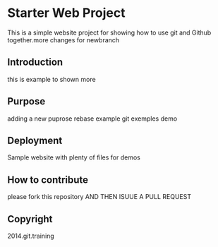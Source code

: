 # Starter Web Project

This is a simple website project for showing how to use git and Github together.more changes for newbranch

## Introduction

this is example to shown more

## Purpose

adding a new puprose rebase example
git exemples demo

## Deployment

Sample website with plenty of files for demos

## How to contribute

please fork this repository AND THEN ISUUE A PULL REQUEST

## Copyright

2014.git.training
